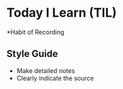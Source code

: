 # Today I Learn (TIL)
*Habit of Recording

## Style Guide
* Make detailed notes
* Clearly indicate the source
  
